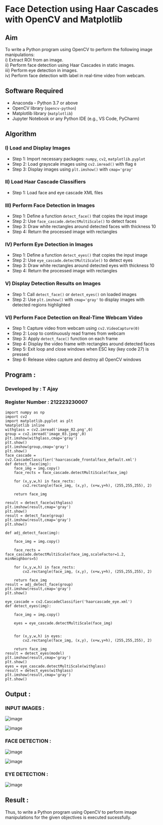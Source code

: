 # Face Detection using Haar Cascades with OpenCV and Matplotlib

## Aim

To write a Python program using OpenCV to perform the following image manipulations:  
i) Extract ROI from an image.  
ii) Perform face detection using Haar Cascades in static images.  
iii) Perform eye detection in images.  
iv) Perform face detection with label in real-time video from webcam.

## Software Required

- Anaconda - Python 3.7 or above  
- OpenCV library (`opencv-python`)  
- Matplotlib library (`matplotlib`)  
- Jupyter Notebook or any Python IDE (e.g., VS Code, PyCharm)

## Algorithm

### I) Load and Display Images

- Step 1: Import necessary packages: `numpy`, `cv2`, `matplotlib.pyplot`  
- Step 2: Load grayscale images using `cv2.imread()` with flag `0`  
- Step 3: Display images using `plt.imshow()` with `cmap='gray'`

### II) Load Haar Cascade Classifiers

- Step 1: Load face and eye cascade XML files 
### III) Perform Face Detection in Images

- Step 1: Define a function `detect_face()` that copies the input image  
- Step 2: Use `face_cascade.detectMultiScale()` to detect faces  
- Step 3: Draw white rectangles around detected faces with thickness 10  
- Step 4: Return the processed image with rectangles  

### IV) Perform Eye Detection in Images

- Step 1: Define a function `detect_eyes()` that copies the input image  
- Step 2: Use `eye_cascade.detectMultiScale()` to detect eyes  
- Step 3: Draw white rectangles around detected eyes with thickness 10  
- Step 4: Return the processed image with rectangles  

### V) Display Detection Results on Images

- Step 1: Call `detect_face()` or `detect_eyes()` on loaded images  
- Step 2: Use `plt.imshow()` with `cmap='gray'` to display images with detected regions highlighted  

### VI) Perform Face Detection on Real-Time Webcam Video

- Step 1: Capture video from webcam using `cv2.VideoCapture(0)`  
- Step 2: Loop to continuously read frames from webcam  
- Step 3: Apply `detect_face()` function on each frame  
- Step 4: Display the video frame with rectangles around detected faces  
- Step 5: Exit loop and close windows when ESC key (key code 27) is pressed  
- Step 6: Release video capture and destroy all OpenCV windows  

## Program :
### Developed by : T Ajay
### Register Number : 212223230007
```
import numpy as np
import cv2 
import matplotlib.pyplot as plt
%matplotlib inline
withglass = cv2.imread('image_02.png',0)
group = cv2.imread('image_03.jpeg',0)
plt.imshow(withglass,cmap='gray')
plt.show()
plt.imshow(group,cmap='gray')
plt.show()
face_cascade = cv2.CascadeClassifier('haarcascade_frontalface_default.xml')
def detect_face(img):
    face_img = img.copy()
    face_rects = face_cascade.detectMultiScale(face_img) 
    
    for (x,y,w,h) in face_rects: 
        cv2.rectangle(face_img, (x,y), (x+w,y+h), (255,255,255), 2) 
        
    return face_img

result = detect_face(withglass)
plt.imshow(result,cmap='gray')
plt.show()
result = detect_face(group)
plt.imshow(result,cmap='gray')
plt.show()

def adj_detect_face(img):
    
    face_img = img.copy()
  
    face_rects = face_cascade.detectMultiScale(face_img,scaleFactor=1.2, minNeighbors=5) 
    
    for (x,y,w,h) in face_rects: 
        cv2.rectangle(face_img, (x,y), (x+w,y+h), (255,255,255), 2) 
        
    return face_img
result = adj_detect_face(group)
plt.imshow(result,cmap='gray')
plt.show()

eye_cascade = cv2.CascadeClassifier('haarcascade_eye.xml')
def detect_eyes(img):
    
    face_img = img.copy()
  
    eyes = eye_cascade.detectMultiScale(face_img) 
    
    
    for (x,y,w,h) in eyes: 
        cv2.rectangle(face_img, (x,y), (x+w,y+h), (255,255,255), 2) 
        
    return face_img
result = detect_eyes(model)
plt.imshow(result,cmap='gray')
plt.show()
eyes = eye_cascade.detectMultiScale(withglass)
result = detect_eyes(withglass)
plt.imshow(result,cmap='gray')
plt.show()
```

## Output :

### INPUT IMAGES :

![image](https://github.com/user-attachments/assets/00ea77ea-8e44-4a29-89bc-3c910959bae5)

![image](https://github.com/user-attachments/assets/45db3a00-f9e5-4ca7-9e46-ced3afc1cb0a)

### FACE DETECTION :

![image](https://github.com/user-attachments/assets/30d19b40-2f43-4988-bf6f-6d67113ac6cd)

![image](https://github.com/user-attachments/assets/1d612beb-8648-4eb2-9295-9ea48d9852e0)

### EYE DETECTION :

![image](https://github.com/user-attachments/assets/d2239d93-723f-423f-808c-ec06fe957518)

## Result :

Thus, to write a Python program using OpenCV to perform image manipulations for the given objectives is executed sucessfully.
